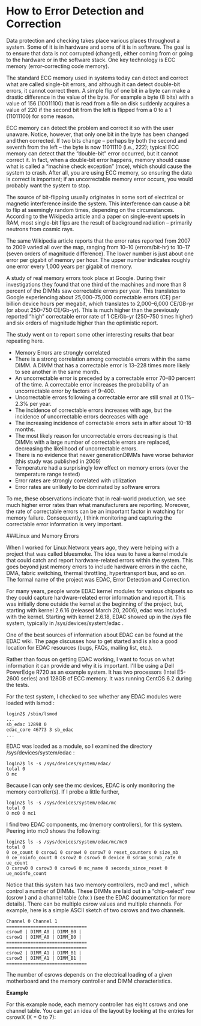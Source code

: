 # How to Error Detection and Correction

Data protection and checking takes place various places throughout a system. Some of it is in hardware and some of it is in software. The goal is to ensure that data is not corrupted (changed), either coming from or going to the hardware or in the software stack. One key technology is ECC memory (error-correcting code memory).

The standard ECC memory used in systems today can detect and correct what are called single-bit errors, and although it can detect double-bit errors, it cannot correct them. A simple flip of one bit in a byte can make a drastic difference in the value of the byte. For example a byte (8 bits) with a value of 156 (10011100) that is read from a file on disk suddenly acquires a value of 220 if the second bit from the left is flipped from a 0 to a 1 (11011100) for some reason.

ECC memory can detect the problem and correct it so with the user unaware. Notice, however, that only one bit in the byte has been changed and then corrected. If two bits change – perhaps by both the second and seventh from the left – the byte is now 11011110 (i.e., 222); typical ECC memory can detect that the “double-bit” error occurred, but it cannot correct it. In fact, when a double-bit error happens, memory should cause what is called a “machine check exception” (mce), which should cause the system to crash. After all, you are using ECC memory, so ensuring the data is correct is important; if an uncorrectable memory error occurs, you would probably want the system to stop.

The source of bit-flipping usually originates in some sort of electrical or magnetic interference inside the system. This interference can cause a bit to flip at seemingly random times, depending on the circumstances. According to the Wikipedia article and a paper on single-event upsets in RAM, most single-bit flips are the result of background radiation – primarily neutrons from cosmic rays.

The same Wikipedia article reports that the error rates reported from 2007 to 2009 varied all over the map, ranging from 10–10 (errors/bit-hr) to 10–17 (seven orders of magnitude difference). The lower number is just about one error per gigabit of memory per hour. The upper number indicates roughly one error every 1,000 years per gigabit of memory.

A study of real memory errors took place at Google. During their investigations they found that one third of the machines and more than 8 percent of the DIMMs saw correctable errors per year. This translates to Google experiencing about 25,000–75,000 correctable errors (CE) per billion device hours per megabit, which translates to 2,000–6,000 CE/GB-yr (or about 250–750 CE/Gb-yr). This is much higher than the previously reported “high” correctable error rate of 1 CE/Gb-yr (250–750 times higher) and six orders of magnitude higher than the optimistic report.

The study went on to report some other interesting results that bear repeating here.

* Memory Errors are strongly correlated
 * There is a strong correlation among correctable errors within the same DIMM. A DIMM that has a correctable error is 13–228 times more likely to see another in the same month.
 * An uncorrectable error is preceded by a correctable error 70–80 percent of the time. A correctable error increases the probability of an uncorrectable error by factors of 9–400.
 * Uncorrectable errors following a correctable error are still small at 0.1%–2.3% per year.
* The incidence of correctable errors increases with age, but the incidence of uncorrectable errors decreases with age
 * The increasing incidence of correctable errors sets in after about 10–18 months.
 * The most likely reason for uncorrectable errors decreasing is that DIMMs with a large number of correctable errors are replaced, decreasing the likelihood of uncorrectable errors.
* There is no evidence that newer generationDIMMs have worse behavior (this study was published in 2009)
* Temperature had a surprisingly low effect on memory errors (over the temperature range tested)
* Error rates are strongly correlated with utilization
* Error rates are unlikely to be dominated by software errors

To me, these observations indicate that in real-world production, we see much higher error rates than what manufacturers are reporting. Moreover, the rate of correctable errors can be an important factor in watching for memory failure. Consequently, I think monitoring and capturing the correctable error information is very important.

###Linux and Memory Errors

When I worked for Linux Networx years ago, they were helping with a project that was called bluesmoke. The idea was to have a kernel module that could catch and report hardware-related errors within the system. This goes beyond just memory errors to include hardware errors in the cache, DMA, fabric switching, thermal throttling, hypertransport bus, and so on. The formal name of the project was EDAC, Error Detection and Correction.

For many years, people wrote EDAC kernel modules for various chipsets so they could capture hardware-related error information and report it. This was initially done outside the kernel at the beginning of the project, but, starting with kernel 2.6.16 (released March 20, 2006), edac was included with the kernel. Starting with kernel 2.6.18, EDAC showed up in the /sys file system, typically in /sys/devices/system/edac .

One of the best sources of information about EDAC can be found at the EDAC wiki. The page discusses how to get started and is also a good location for EDAC resources (bugs, FAQs, mailing list, etc.).

Rather than focus on getting EDAC working, I want to focus on what information it can provide and why it is important. I'll be using a Dell PowerEdge R720 as an example system. It has two processors (Intel E5-2600 series) and 128GB of ECC memory. It was running CentOS 6.2 during the tests.

For the test system, I checked to see whether any EDAC modules were loaded with lsmod :

```
login2$ /sbin/lsmod
...
sb_edac 12898 0
edac_core 46773 3 sb_edac
...
```

EDAC was loaded as a module, so I examined the directory /sys/devices/system/edac :
```
login2$ ls -s /sys/devices/system/edac/
total 0
0 mc
```

Because I can only see the mc devices, EDAC is only monitoring the memory controller(s). If I probe a little further,
```
login2$ ls -s /sys/devices/system/edac/mc
total 0
0 mc0 0 mc1
```

I find two EDAC components, mc (memory controllers), for this system.
Peering into mc0 shows the following:
```
login2$ ls -s /sys/devices/system/edac/mc/mc0
total 0
0 ce_count 0 csrow1 0 csrow4 0 csrow7 0 reset_counters 0 size_mb
0 ce_noinfo_count 0 csrow2 0 csrow5 0 device 0 sdram_scrub_rate 0 ue_count
0 csrow0 0 csrow3 0 csrow6 0 mc_name 0 seconds_since_reset 0 ue_noinfo_count
```

Notice that this system has two memory controllers, mc0 and mc1 , which control a number of DIMMs. These DIMMs are laid out in a “chip-select” row (csrow ) and a channel table (chx ) (see the EDAC documentation for more details). There can be multiple csrow values and multiple channels. For example, here is a simple ASCII sketch of two csrows and two channels.

```
Channel 0 Channel 1
==============================
csrow0 | DIMM_A0 | DIMM_B0 |
csrow1 | DIMM_A0 | DIMM_B0 |
==============================
==============================
csrow2 | DIMM_A1 | DIMM_B1 |
csrow3 | DIMM_A1 | DIMM_B1 |
==============================
```

The number of csrows depends on the electrical loading of a given motherboard and the memory controller and DIMM characteristics.

**Example**

For this example node, each memory controller has eight csrows and one channel table. You can get an idea of the layout by looking at the entries for csrowX (X = 0 to 7):